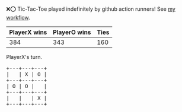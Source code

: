 :x::o: Tic-Tac-Toe played indefinitely by github action runners! See [my workflow](.github/workflows/play.yaml).

|PlayerX wins|PlayerO wins|Ties|
|-|-|-|
|384|343|160|

PlayerX's turn.

<pre>
+---+---+---+
|   | X | O |
+---+---+---+
| O | O |   |
+---+---+---+
|   |   | X |
+---+---+---+
</pre>